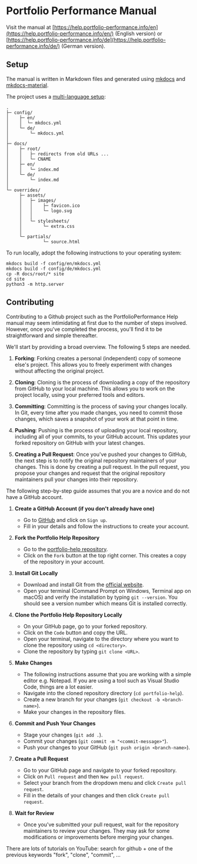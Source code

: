 # Portfolio Performance Manual

Visit the manual at [https://help.portfolio-performance.info/en](https://help.portfolio-performance.info/en/) (English version) or [https://help.portfolio-performance.info/de](https://help.portfolio-performance.info/de/) (German version).

## Setup

The manual is written in Markdown files and generated using [mkdocs](https://www.mkdocs.org) and [mkdocs-material](https://squidfunk.github.io/mkdocs-material/).

The project uses a [multi-language setup](https://github.com/squidfunk/mkdocs-material/discussions/2346):

```
.
├─ config/
│    ├─ en/
│    │  └─ mkdocs.yml
│    └─ de/
│        └─ mkdocs.yml
│
├─ docs/
│    ├─ root/
│    │   ├─ redirects from old URLs ...
│    │   └─ CNAME
│    ├─ en/
│    │   └─ index.md
│    └─ de/
│        └─ index.md
│
└─ overrides/
     ├─ assets/
     │   ├─ images/
     │   │    ├─ favicon.ico
     │   │    └─ logo.svg
     │   │
     │   └─ stylesheets/
     │        └─ extra.css
     │
     └─ partials/
              └─ source.html

```



To run locally, adopt the following instructions to your operating system:

```
mkdocs build -f config/en/mkdocs.yml
mkdocs build -f config/de/mkdocs.yml
cp -R docs/root/* site
cd site
python3 -m http.server
```

## Contributing

Contributing to a Github project such as the PortfolioPerformance Help manual may seem intimidating at first due to the number of steps involved. However, once you've completed the process, you'll find it to be straightforward and simple thereafter.

We'll start by providing a broad overview. The following 5 steps are needed.

1. **Forking**: Forking creates a personal (independent) copy of someone else's project. This allows you to freely experiment with changes without affecting the original project.

2. **Cloning**: Cloning is the process of downloading a copy of the repository from GitHub to your local machine. This allows you to work on the project locally, using your preferred tools and editors.

3. **Committing**: Committing is the process of saving your changes locally. In Git, every time after you made changes, you need to commit those changes, which saves a snapshot of your work at that point in time.

4. **Pushing**: Pushing is the process of uploading your local repository, including all of your commits, to your GitHub account. This updates your forked repository on GitHub with your latest changes.

5. **Creating a Pull Request**: Once you've pushed your changes to GitHub, the next step is to notify the original repository maintainers of your changes. This is done by creating a pull request. In the pull request, you propose your changes and request that the original repository maintainers pull your changes into their repository.


The following step-by-step guide assumes that you are a novice and do not have a GitHub account.

1. **Create a GitHub Account (if you don't already have one)**
    - Go to [GitHub](https://github.com/) and click on `Sign up`.
    - Fill in your details and follow the instructions to create your account.

2. **Fork the Portfolio Help Repository**
    - Go to the [portfolio-help repository](https://github.com/portfolio-performance/portfolio-help).
    - Click on the `Fork` button at the top right corner. This creates a copy of the repository in your account.

3. **Install Git Locally**
    - Download and install Git from the [official website](https://git-scm.com/downloads).
    - Open your terminal (Command Prompt on Windows, Terminal app on macOS) and verify the installation by typing `git --version`. You should see a version number which means Git is installed correctly.

4. **Clone the Portfolio Help Repository Locally**
    - On your GitHub page, go to your forked repository.
    - Click on the `Code` button and copy the URL.
    - Open your terminal, navigate to the directory where you want to clone the repository using `cd <directory>`.
    - Clone the repository by typing `git clone <URL>`.

5. **Make Changes**
    - The following instructions assume that you are working with a simple editor e.g. Notepad. If you are using a tool such as Visual Studio Code, things are a lot easier. 
    - Navigate into the cloned repository directory (`cd portfolio-help`).
    - Create a new branch for your changes (`git checkout -b <branch-name>`).
    - Make your changes in the repository files.

6. **Commit and Push Your Changes**
    - Stage your changes (`git add .`).
    - Commit your changes (`git commit -m "<commit-message>"`).
    - Push your changes to your GitHub (`git push origin <branch-name>`).

7. **Create a Pull Request**
    - Go to your GitHub page and navigate to your forked repository.
    - Click on `Pull request` and then `New pull request`.
    - Select your branch from the dropdown menu and click `Create pull request`.
    - Fill in the details of your changes and then click `Create pull request`.

8. **Wait for Review**
    - Once you've submitted your pull request, wait for the repository maintainers to review your changes. They may ask for some modifications or improvements before merging your changes.

There are lots of tutorials on YouTube: search for github + one of the previous keywords "fork", "clone", "commit", ...

